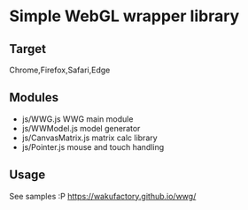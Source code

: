# Simple WebGL wrapper library

## Target 
  Chrome,Firefox,Safari,Edge

## Modules
 - js/WWG.js  WWG main module
 - js/WWModel.js  model generator
 - js/CanvasMatrix.js  matrix calc library
 - js/Pointer.js  mouse and touch handling
 
## Usage

See samples :P
https://wakufactory.github.io/wwg/


